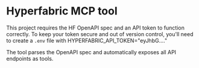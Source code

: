 # Hyperfabric MCP tool

This project requires the HF OpenAPI spec and an API token to function correctly. To keep your token secure and out of version control, you'll need to create a `.env` file with HYPERFABRIC_API_TOKEN="eyJhbG...."

The tool parses the OpenAPI spec and automatically exposes all API endpoints as tools.

